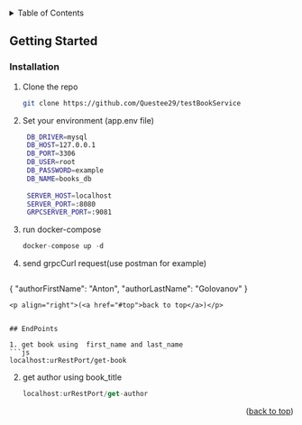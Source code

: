 <div id="top"></div>


<!-- PROJECT LOGO -->
<br />

<!-- TABLE OF CONTENTS -->
<details>
  <summary>Table of Contents</summary>
  <ol>
    <li>
      <a href="#getting-started">Getting Started</a>
      <ul>
        <li><a href="#installation">Installation</a></li>
      </ul>
    </li>
    <li><a href="#usage">EndPoints</a></li>

  </ol>
</details>

<!-- GETTING STARTED -->
## Getting Started

### Installation

1. Clone the repo
   ```sh
   git clone https://github.com/Questee29/testBookService
   ```
2. Set your environment (app.env file)
   ```sh
   	DB_DRIVER=mysql
    DB_HOST=127.0.0.1
    DB_PORT=3306
    DB_USER=root
    DB_PASSWORD=example
    DB_NAME=books_db
 
    SERVER_HOST=localhost
    SERVER_PORT=:8080
  	GRPCSERVER_PORT=:9081
   ```
3. run docker-compose
   ```js
   docker-compose up -d
   ```
4. send grpcCurl request(use postman for example)
   ```js
  {
    "authorFirstName": "Anton",
    "authorLastName": "Golovanov"
  }
   ```
<p align="right">(<a href="#top">back to top</a>)</p>


## EndPoints

1. get book using  first_name and last_name
   ```js
   localhost:urRestPort/get-book
   ```
2. get author using book_title
   ```js
   localhost:urRestPort/get-author
   ```
   <p align="right">(<a href="#top">back to top</a>)</p>